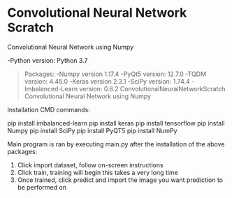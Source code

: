 # Convolutional Neural Network Scratch
Convolutional Neural Network using Numpy

-Python version: Python 3.7

>Packages:
-Numpy version 1.17.4
-PyQt5 version: 12.7.0
-TQDM version: 4.45.0
-Keras version 2.3.1
-SciPy version: 1.74.4
-Imbalanced-Learn version: 0.6.2
ConvolutionalNeuralNetworkScratch
Convolutional Neural Network using Numpy

Installation CMD commands:

pip install imbalanced-learn
pip install keras
pip install tensorflow
pip install Numpy
pip install SciPy
pip install PyQT5
pip install NumPy

Main program is ran by executing main.py after
the installation of the above packages:

1) Click import dataset, follow on-screen instructions
2) Click train, training will begin this takes a very long time
3) Once trained, click predict and import the image you want prediction to be performed on
